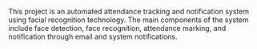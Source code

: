 
This project is an automated attendance tracking and notification system using facial recognition technology. The main components of the system include face detection, face recognition, attendance marking, and notification through email and system notifications.
